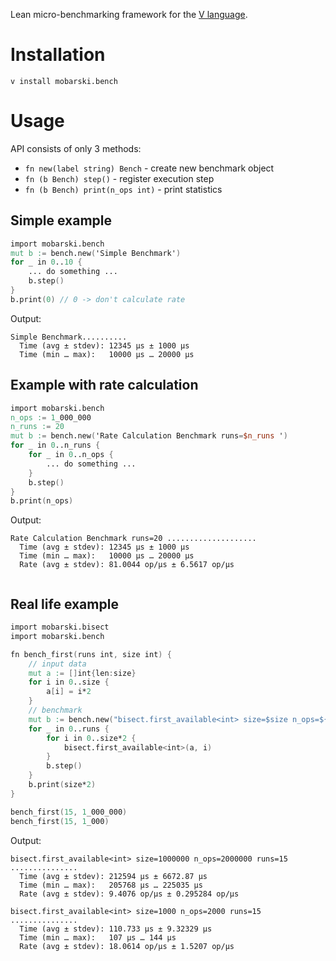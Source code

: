 Lean micro-benchmarking framework for the [V language](https://vlang.io).

# Installation

```
v install mobarski.bench
```

# Usage

API consists of only 3 methods:
- `fn new(label string) Bench` - create new benchmark object
- `fn (b Bench) step()` - register execution step
- `fn (b Bench) print(n_ops int)` - print statistics

## Simple example

```v
import mobarski.bench
mut b := bench.new('Simple Benchmark')
for _ in 0..10 {
	... do something ...
	b.step()
}
b.print(0) // 0 -> don't calculate rate
```

Output:
```
Simple Benchmark..........
  Time (avg ± stdev): 12345 µs ± 1000 µs
  Time (min … max):   10000 µs … 20000 µs

```

## Example with rate calculation

```v
import mobarski.bench
n_ops := 1_000_000
n_runs := 20
mut b := bench.new('Rate Calculation Benchmark runs=$n_runs ')
for _ in 0..n_runs {
	for _ in 0..n_ops {
		... do something ...
	}
	b.step()
}
b.print(n_ops)
```

Output:
```
Rate Calculation Benchmark runs=20 ....................
  Time (avg ± stdev): 12345 µs ± 1000 µs
  Time (min … max):   10000 µs … 20000 µs
  Rate (avg ± stdev): 81.0044 op/µs ± 6.5617 op/µs
  
```

## Real life example

```v
import mobarski.bisect
import mobarski.bench

fn bench_first(runs int, size int) {
	// input data
	mut a := []int{len:size}
	for i in 0..size {
		a[i] = i*2
	}
	// benchmark
	mut b := bench.new("bisect.first_available<int> size=$size n_ops=${2*size} runs=$runs ")
	for _ in 0..runs {
		for i in 0..size*2 {
			bisect.first_available<int>(a, i)
		}
		b.step()
	}
	b.print(size*2)
}

bench_first(15, 1_000_000)
bench_first(15, 1_000)
```

Output:
```
bisect.first_available<int> size=1000000 n_ops=2000000 runs=15 ...............
  Time (avg ± stdev): 212594 µs ± 6672.87 µs
  Time (min … max):   205768 µs … 225035 µs
  Rate (avg ± stdev): 9.4076 op/µs ± 0.295284 op/µs

bisect.first_available<int> size=1000 n_ops=2000 runs=15 ...............
  Time (avg ± stdev): 110.733 µs ± 9.32329 µs
  Time (min … max):   107 µs … 144 µs
  Rate (avg ± stdev): 18.0614 op/µs ± 1.5207 op/µs

```
